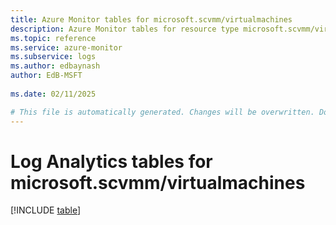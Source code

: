 ```yaml
---
title: Azure Monitor tables for microsoft.scvmm/virtualmachines
description: Azure Monitor tables for resource type microsoft.scvmm/virtualmachines
ms.topic: reference
ms.service: azure-monitor
ms.subservice: logs
ms.author: edbaynash
author: EdB-MSFT
   
ms.date: 02/11/2025

# This file is automatically generated. Changes will be overwritten. Do not change this file directly.
---
```


# Log Analytics tables for microsoft.scvmm/virtualmachines  

[!INCLUDE [table](~/reusable-content/ce-skilling/azure/includes/azure-monitor/reference/tables/microsoft-scvmm_virtualmachines-include.md)]

